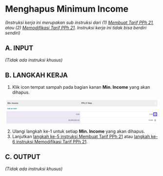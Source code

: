# Menghapus Minimum Income

*(Instruksi kerja ini merupakan sub instruksi dari (1) [Membuat Tarif PPh 21](./membuat.md), atau (2) [Memodifikasi Tarif PPh 21](./memodifikasi.md). Instruksi kerja ini tidak bisa berdiri sendiri)*

## A. INPUT

*(Tidak ada instruksi khusus)*

## B. LANGKAH KERJA

1. Klik icon tempat sampah pada bagian kanan **Min. Income** yang akan dihapus.

![](../../img/tarif-pph-21/icon-hapus-min-income.png)

2. Ulangi langkah ke-1 untuk setiap **Min. Income** yang akan dihapus.
3. Lanjutkan [langkah ke-5 instruksi Membuat Tarif PPh 21](./membuat.md#l5) atau [langkah ke-6 instruksi Memodifikasi Tarif PPh 21](./memodifikasi.md#l6).

## C. OUTPUT

*(Tidak ada instruksi khusus)*

